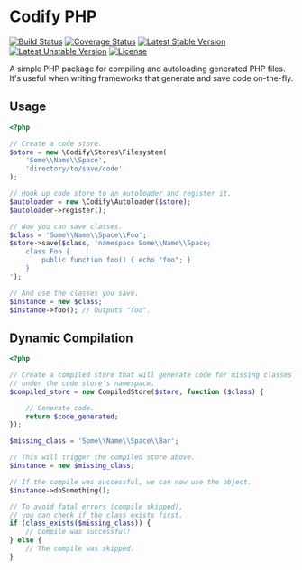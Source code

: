 Codify PHP
==========

[![Build Status](https://travis-ci.org/ralouphie/codify.svg?branch=master)](https://travis-ci.org/ralouphie/codify)
[![Coverage Status](https://coveralls.io/repos/ralouphie/codify/badge.png?branch=master)](https://coveralls.io/r/ralouphie/codify?branch=master)
[![Latest Stable Version](https://poser.pugx.org/ralouphie/codify/v/stable.png)](https://packagist.org/packages/ralouphie/codify)
[![Latest Unstable Version](https://poser.pugx.org/ralouphie/codify/v/unstable.png)](https://packagist.org/packages/ralouphie/codify)
[![License](https://poser.pugx.org/ralouphie/codify/license.png)](https://packagist.org/packages/ralouphie/codify)

A simple PHP package for compiling and autoloading generated PHP files. It's useful when writing frameworks that generate and save code on-the-fly.

## Usage

```php
<?php

// Create a code store.
$store = new \Codify\Stores\Filesystem(
    'Some\\Name\\Space',
    'directory/to/save/code'
);

// Hook up code store to an autoloader and register it.
$autoloader = new \Codify\Autoloader($store);
$autoloader->register();

// Now you can save classes.
$class = 'Some\\Name\\Space\\Foo';
$store->save($class, 'namespace Some\\Name\\Space;
    class Foo {
        public function foo() { echo "foo"; }
    }
');

// And use the classes you save.
$instance = new $class;
$instance->foo(); // Outputs "foo".
```

## Dynamic Compilation

```php
<?php

// Create a compiled store that will generate code for missing classes
// under the code store's namespace.
$compiled_store = new CompiledStore($store, function ($class) {

    // Generate code.
    return $code_generated;
});

$missing_class = 'Some\\Name\\Space\\Bar';

// This will trigger the compiled store above.
$instance = new $missing_class;

// If the compile was successful, we can now use the object.
$instance->doSomething();

// To avoid fatal errors (compile skipped), 
// you can check if the class exists first.
if (class_exists($missing_class)) {
    // Compile was successful!
} else {
    // The compile was skipped.
}

```
